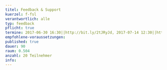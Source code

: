 ```yaml
---
titel: Feedback & Support
kuerzel: f-fsl
verantwortlich: alle
typ: feedback
pflicht: true
termine: 2017-06-30 16:30||http://bit.ly/2tJRyJd, 2017-07-14 12:30||http://bit.ly/2rQUkeo, 2017-07-27 12:30||http://bit.ly/2ta9T5i, 2017-08-10 12:30||http://bit.ly/2sQqec8, 2017-08-24 12:30||http://bit.ly/2t5S7PP, 2017-09-07 12:30||http://bit.ly/2saMPhH, 2017-09-21 12:30||http://bit.ly/2tah0L4
empfohlene-voraussetzungen: 
published: true
dauer: 90
raum: 0.504
anzahl: 20 Teilnehmer
info: 
---
```


